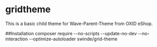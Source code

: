 # gridtheme

This is a basic child theme for Wave-Parent-Theme from OXID eShop.

##Installation 
composer require --no-scripts --update-no-dev --no-interaction --optimize-autoloader swinde/grid-theme